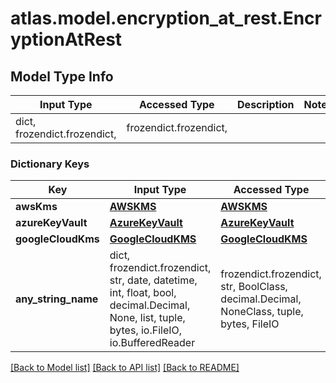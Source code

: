 # atlas.model.encryption_at_rest.EncryptionAtRest

## Model Type Info
Input Type | Accessed Type | Description | Notes
------------ | ------------- | ------------- | -------------
dict, frozendict.frozendict,  | frozendict.frozendict,  |  | 

### Dictionary Keys
Key | Input Type | Accessed Type | Description | Notes
------------ | ------------- | ------------- | ------------- | -------------
**awsKms** | [**AWSKMS**](AWSKMS.md) | [**AWSKMS**](AWSKMS.md) |  | [optional] 
**azureKeyVault** | [**AzureKeyVault**](AzureKeyVault.md) | [**AzureKeyVault**](AzureKeyVault.md) |  | [optional] 
**googleCloudKms** | [**GoogleCloudKMS**](GoogleCloudKMS.md) | [**GoogleCloudKMS**](GoogleCloudKMS.md) |  | [optional] 
**any_string_name** | dict, frozendict.frozendict, str, date, datetime, int, float, bool, decimal.Decimal, None, list, tuple, bytes, io.FileIO, io.BufferedReader | frozendict.frozendict, str, BoolClass, decimal.Decimal, NoneClass, tuple, bytes, FileIO | any string name can be used but the value must be the correct type | [optional]

[[Back to Model list]](../../README.md#documentation-for-models) [[Back to API list]](../../README.md#documentation-for-api-endpoints) [[Back to README]](../../README.md)

